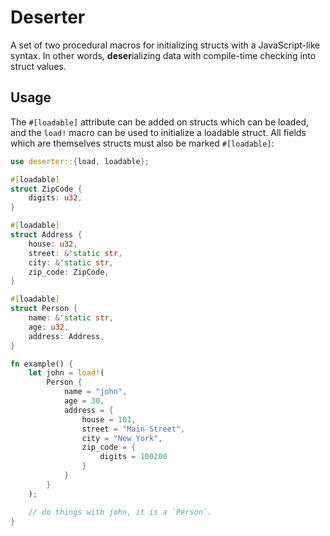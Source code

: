 # Deserter

A set of two procedural macros for initializing structs with a JavaScript-like syntax. In other words, **deser**ializing data with compile-time checking into struct values.

## Usage

The `#[loadable]` attribute can be added on structs which can be loaded, and the `load!` macro can be used to initialize a loadable struct. All fields which are themselves structs must also be marked `#[loadable]`:

```rust
use deserter::{load, loadable};

#[loadable]
struct ZipCode {
	digits: u32,
}

#[loadable]
struct Address {
	house: u32,
	street: &'static str,
	city: &'static str,
	zip_code: ZipCode,
}

#[loadable]
struct Person {
	name: &'static str,
	age: u32,
	address: Address,
}

fn example() {
    let john = load!(   
        Person {
            name = "john",
            age = 30,
            address = {
                house = 101,
                street = "Main Street",
                city = "New York",
				zip_code = {
					digits = 100200
				}
            }
        }
    );

	// do things with john, it is a `Person`.
}
```